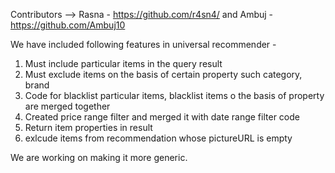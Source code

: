 
Contributors  --> 
Rasna - https://github.com/r4sn4/  and 
Ambuj - https://github.com/Ambuj10

We have included following features in universal recommender -
1) Must include particular items in the query result
2) Must exclude items on the basis of certain property such category, brand 
3) Code for blacklist particular items, blacklist items o the basis of property are merged together
4) Created price range filter and merged it with date range filter code
5) Return item properties in result
6) exlcude items from recommendation whose pictureURL is empty

We are working on making it more generic.
